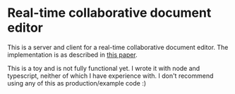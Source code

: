 # Real-time collaborative document editor

This is a server and client for a real-time collaborative document editor. The implementation is as described in [this
paper](https://hal.inria.fr/inria-00071240/).

This is a toy and is not fully functional yet. I wrote it with node and typescript, neither of which I have experience
with. I don't recommend using any of this as production/example code :)
